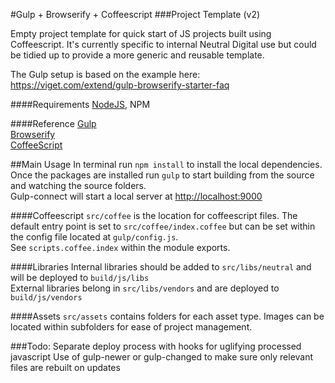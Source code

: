 #Gulp + Browserify + Coffeescript
###Project Template (v2)


Empty project template for quick start of JS projects built using Coffeescript.
It's currently specific to internal Neutral Digital use but could be tidied up to provide a more generic and reusable template.  


The Gulp setup is based on the example here:  
https://viget.com/extend/gulp-browserify-starter-faq

####Requirements
[NodeJS](https://nodejs.org), NPM

####Reference
[Gulp](http://gulpjs.com/)  
[Browserify](http://browserify.org/)  
[CoffeeScript](http://coffeescript.org/)

##Main Usage
In terminal run `npm install` to install the local dependencies.  
Once the packages are installed run `gulp` to start building from the source and watching the source folders.  
Gulp-connect will start a local server at [http://localhost:9000](http://localhost:9000)

####Coffeescript
`src/coffee` is the location for coffeescript files. The default entry point is set to `src/coffee/index.coffee` but can be set within the config file located at `gulp/config.js`.  
See `scripts.coffee.index` within the module exports.  

####Libraries
Internal libraries should be added to `src/libs/neutral` and will be deployed to `build/js/libs`  
External libraries belong in `src/libs/vendors` and are deployed to `build/js/vendors`  

####Assets
`src/assets` contains folders for each asset type. Images can be located within subfolders for ease of project management.  

###Todo:
Separate deploy process with hooks for uglifying processed javascript
Use of gulp-newer or gulp-changed to make sure only relevant files are rebuilt on updates